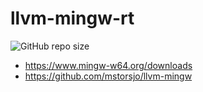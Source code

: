 # llvm-mingw-rt
![GitHub repo size](https://img.shields.io/github/repo-size/ywzgt/llvm-mingw-rt)

* https://www.mingw-w64.org/downloads
* https://github.com/mstorsjo/llvm-mingw
